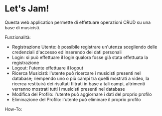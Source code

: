# Let's Jam!
Questa web application permette di effettuare operazioni CRUD su una base di musicisti.

Funzionalità:
- Registrazione Utente: è possibile registrare un'utenza scegliendo delle credenziali d'accesso ed inserendo dei dati personali
- Login: si può effettuare il login qualora fosse già stata effettuata la registrazione
- Logout: l'utente effettuare il logout
- Ricerca Musicisti: l'utente può ricercare i musicisti presenti nel database; riempendo uno o più campi tra quelli mostrati a video, la ricerca restituirà dei risultati filtrati in base a tali campi, altrimenti verranno mostrati tutti i musicisti presenti nel database
- Modifica del Profilo: l'utente può aggiornare i dati del proprio profilo
- Eliminazione del Profilo: l'utente può eliminare il proprio profilo

How-To: